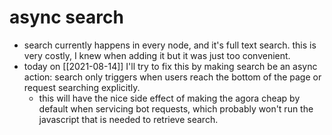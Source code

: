 # async search

- search currently happens in every node, and it's full text search. this is very costly, I knew when adding it but it was just too convenient.
- today on [[2021-08-14]] I'll try to fix this by making search be an async action: search only triggers when users reach the bottom of the page or request searching explicitly.
  - this will have the nice side effect of making the agora cheap by default when servicing bot requests, which probably won't run the javascript that is needed to retrieve search.

